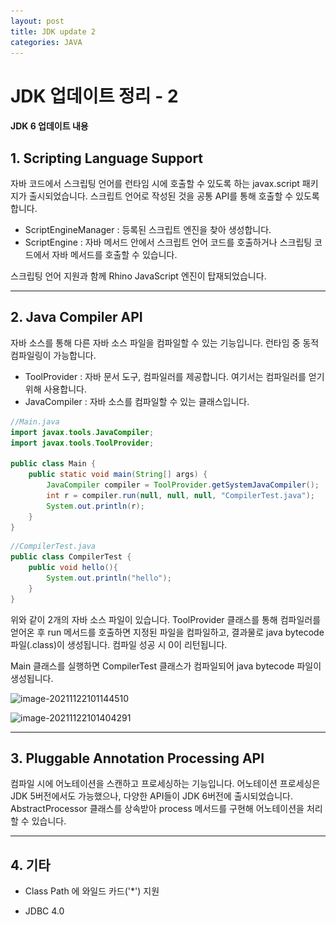 ```yaml
---
layout: post
title: JDK update 2
categories: JAVA
---
```


# JDK 업데이트 정리 - 2

#### JDK 6 업데이트 내용


## 1.  Scripting Language Support

자바 코드에서 스크립팅 언어를 런타임 시에 호출할 수 있도록 하는 javax.script 패키지가 출시되었습니다. 스크립트 언어로 작성된 것을 공통 API를 통해 호출할 수 있도록 합니다.

- ScriptEngineManager : 등록된 스크립트 엔진을 찾아 생성합니다.
- ScriptEngine : 자바 메서드 안에서 스크립트 언어 코드를 호출하거나 스크립팅 코드에서 자바 메서드를 호출할 수 있습니다.

스크립팅 언어 지원과 함께 Rhino JavaScript 엔진이 탑재되었습니다.

---



## 2. Java Compiler API

자바 소스를 통해 다른 자바 소스 파일을 컴파일할 수 있는 기능입니다. 런타임 중 동적 컴파일링이 가능합니다.

- ToolProvider : 자바 문서 도구, 컴파일러를 제공합니다. 여기서는 컴파일러를 얻기 위해 사용합니다.
- JavaCompiler : 자바 소스를 컴파일할 수 있는 클래스입니다.

```java
//Main.java
import javax.tools.JavaCompiler;
import javax.tools.ToolProvider;

public class Main {
    public static void main(String[] args) {
        JavaCompiler compiler = ToolProvider.getSystemJavaCompiler();
        int r = compiler.run(null, null, null, "CompilerTest.java");
        System.out.println(r);
    }
}
```

```java
//CompilerTest.java
public class CompilerTest {
    public void hello(){
        System.out.println("hello");
    }
}
```

위와 같이 2개의 자바 소스 파일이 있습니다. ToolProvider 클래스를 통해 컴파일러를 얻어온 후 run 메서드를 호출하면 지정된 파일을 컴파일하고, 결과물로 java bytecode 파일(.class)이 생성됩니다. 컴파일 성공 시 0이 리턴됩니다.

Main 클래스를 실행하면 CompilerTest 클래스가 컴파일되어 java bytecode 파일이 생성됩니다.

![image-20211122101144510](..\..\images\image-20211122101144510.png)

![image-20211122101404291](..\..\images\image-20211122101404291.png)

---



## 3.  Pluggable Annotation Processing API

컴파일 시에 어노테이션을 스캔하고 프로세싱하는 기능입니다. 어노테이션 프로세싱은 JDK 5버전에서도 가능했으나, 다양한 API들이 JDK 6버전에 출시되었습니다.  AbstractProcessor 클래스를 상속받아 process 메서드를 구현해 어노테이션을 처리할 수 있습니다.

---



## 4.  기타

- Class Path 에 와일드 카드('*') 지원

- JDBC 4.0